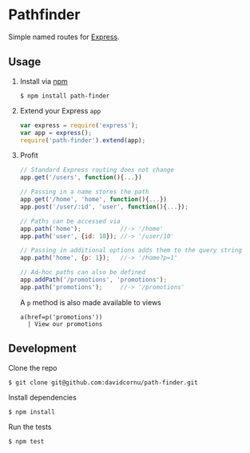 # Pathfinder
Simple named routes for [Express](https://github.com/visionmedia/express).

## Usage

1. Install via [npm](https://npmjs.org)

    ```
    $ npm install path-finder
    ```

2. Extend your Express `app`

    ```javascript
    var express = require('express');
    var app = express();
    require('path-finder').extend(app);
    ```

3. Profit

    ```javascript
    // Standard Express routing does not change
    app.get('/users', function(){...})

    // Passing in a name stores the path
    app.get('/home', 'home', function(){...})
    app.post('/user/:id', 'user', function(){...});

    // Paths can be accessed via
    app.path('home');           //-> '/home'
    app.path('user', {id: 10}); //-> '/user/10' 

    // Passing in additional options adds them to the query string
    app.path('home', {p: 1});   //-> '/home?p=1'
    
    // Ad-hoc paths can also be defined
    app.addPath('/promotions', 'promotions');
    app.path('promotions');     //-> '/promotions'
    
    ```
    
    A `p` method is also made available to views
    
    ```
    a(href=p('promotions'))
      | View our promotions
    ```

## Development

Clone the repo

```
$ git clone git@github.com:davidcornu/path-finder.git
```

Install dependencies

```
$ npm install
```

Run the tests

```
$ npm test
```
